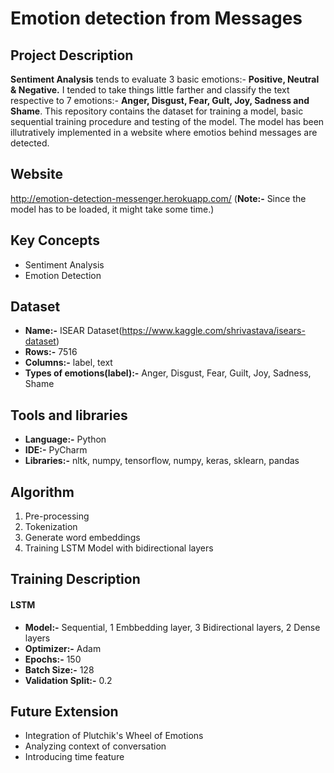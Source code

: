 # Emotion detection from Messages

## Project Description
**Sentiment Analysis** tends to evaluate 3 basic emotions:- **Positive, Neutral & Negative.** I tended to take things little farther and classify the text respective to 7 emotions:- **Anger, Disgust, Fear, Gult, Joy, Sadness and Shame**. This repository contains the dataset for training a model, basic sequential training procedure and testing of the model. The model has been illutratively implemented in a website where emotios behind messages are detected.

## Website
http://emotion-detection-messenger.herokuapp.com/ (**Note:-** Since the model has to be loaded, it might take some time.)

## Key Concepts
* Sentiment Analysis
* Emotion Detection

## Dataset
* **Name:-** ISEAR Dataset(https://www.kaggle.com/shrivastava/isears-dataset)
* **Rows:-** 7516
* **Columns:-** label, text
* **Types of emotions(label):-** Anger, Disgust, Fear, Guilt, Joy, Sadness, Shame

## Tools and libraries
* **Language:-** Python
* **IDE:-** PyCharm
* **Libraries:-** nltk, numpy, tensorflow, numpy, keras, sklearn, pandas

## Algorithm
1. Pre-processing
2. Tokenization
3. Generate word embeddings
4. Training LSTM Model with bidirectional layers

## Training Description
#### LSTM 
* **Model:-** Sequential, 1 Embbedding layer, 3 Bidirectional layers, 2 Dense layers
* **Optimizer:-** Adam
* **Epochs:-** 150
* **Batch Size:-** 128
* **Validation Split:-** 0.2

## Future Extension
* Integration of Plutchik's Wheel of Emotions
* Analyzing context of conversation
* Introducing time feature

